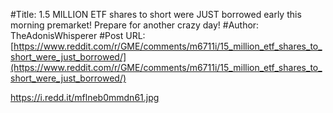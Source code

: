 #Title: 1.5 MILLION ETF shares to short were JUST borrowed early this morning premarket! Prepare for another crazy day!
#Author: TheAdonisWhisperer
#Post URL: [https://www.reddit.com/r/GME/comments/m6711i/15_million_etf_shares_to_short_were_just_borrowed/](https://www.reddit.com/r/GME/comments/m6711i/15_million_etf_shares_to_short_were_just_borrowed/)


https://i.redd.it/mflneb0mmdn61.jpg